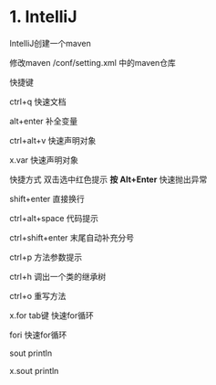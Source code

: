 # 1. IntelliJ

IntelliJ创建一个maven

修改maven /conf/setting.xml 中的maven仓库



快捷键

ctrl+q 快速文档

alt+enter 补全变量

ctrl+alt+v 快速声明对象

x.var	快速声明对象

快捷方式 双击选中红色提示  **按** **Alt+Enter** 快速抛出异常

shift+enter 直接换行

ctrl+alt+space 代码提示

ctrl+shift+enter 末尾自动补充分号

ctrl+p 方法参数提示

ctrl+h	调出一个类的继承树

ctrl+o	重写方法

x.for	tab键	快速for循环

fori	快速for循环

sout	println

x.sout	println



